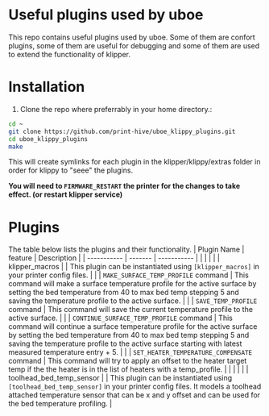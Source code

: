# Useful plugins used by uboe
This repo contains useful plugins used by uboe. Some of them are confort plugins, some of them are useful for debugging and some of them are used to extend the functionality of klipper.
# Installation
1. Clone the repo where preferrably in your home directory.:
```bash
cd ~
git clone https://github.com/print-hive/uboe_klippy_plugins.git
cd uboe_klippy_plugins
make
```
This will create symlinks for each plugin in the klipper/klippy/extras folder in order for klippy to "seee" the plugins.

**You will need to `FIRMWARE_RESTART` the printer for the changes to take effect. (or restart klipper service)**

# Plugins

The table below lists the plugins and their functionality.
| Plugin Name | feature | Description |
| ----------- | ------- | ----------- |
|  |  |  |
| klipper_macros |  | This plugin can be instantiated using `[klipper_macros]` in your printer config files. |
|  | `MAKE_SURFACE_TEMP_PROFILE` command | This command will make a surface temperature profile for the active surface by setting the bed temperature from 40 to max bed temp stepping 5 and saving the temperature profile to the active surface. |
| | `SAVE_TEMP_PROFILE` command |  This command will save the current temperature profile to the active surface. |
| | `CONTINUE_SURFACE_TEMP_PROFILE` command | This command will continue a surface temperature profile for the active surface by setting the bed temperature from 40 to max bed temp stepping 5 and saving the temperature profile to the active surface starting with latest measured temperature entry + 5. |
| | `SET_HEATER_TEMPERATURE_COMPENSATE` command |         This command will try to apply an offset to the heater target temp if the the heater is in the list of heaters with a temp_profile. |
|  |  |  |
| toolhead_bed_temp_sensor |  | This plugin can be instantiated using `[toolhead_bed_temp_sensor]` in your printer config files. It models a toolhead attached temperature sensor that can be x and y offset and can be used for the bed temperature profiling. |
